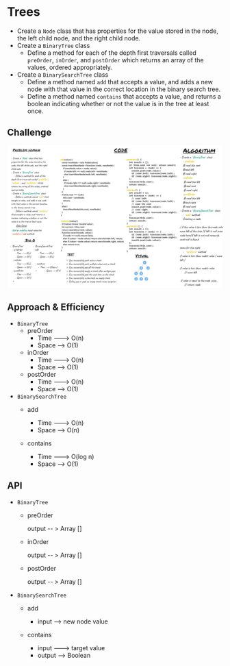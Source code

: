 # Trees
- Create a `Node` class that has properties for the value stored in the node, the left child node, and the right child node.
- Create a `BinaryTree` class
    - Define a method for each of the depth first traversals called `preOrder`, `inOrder`, and `postOrder` which returns an array of the values, ordered appropriately.
- Create a `BinarySearchTree` class
    - Define a method named `add` that accepts a value, and adds a new node with that value in the correct location in the binary search tree.
    - Define a method named `contains` that accepts a value, and returns a boolean indicating whether or not the value is in the tree at least once.

## Challenge
![](../../assest/tree.jpg)

## Approach & Efficiency
- `BinaryTree`
    - preOrder
        - Time ---> O(n)
        - Space --> O(1)
    - inOrder
        - Time ---> O(n)
        - Space --> O(1)
    - postOrder  
        - Time ---> O(n)
        - Space --> O(1)
- `BinarySearchTree`
    - add
        - Time ---> O(n)
        - Space --> O(n)
        
    - contains
        -  Time ---> O(log n)
        -  Space --> O(1)
## API

- `BinaryTree`
    - preOrder

        output -- > Array []
    - inOrder

        output -- > Array []
    - postOrder 

        output -- > Array []
- `BinarySearchTree`
    - add
        - input --> new node value
        
    - contains
        -  input ---> target value
        -  output --> Boolean
